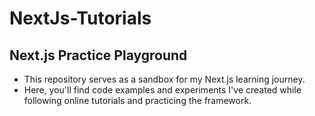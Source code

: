 # NextJs-Tutorials
## Next.js Practice Playground
- This repository serves as a sandbox for my Next.js learning journey.
- Here, you'll find code examples and experiments I've created while following online tutorials and practicing the framework.
